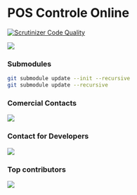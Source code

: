 # POS Controle Online

[![Scrutinizer Code Quality](https://scrutinizer-ci.com/g/controleonline/pos-community/badges/quality-score.png?b=master)](https://scrutinizer-ci.com/g/controleonline/pos-platform-community/?branch=master)

<a href="https://github.com/ControleOnline/pos-community" target="_blank">
  <img src="https://www.cielo.com.br/assets_cielo/cielo_store/features/mobile/cielo-lio.png" />
</a>


### Submodules
```bash
git submodule update --init --recursive
git submodule update --recursive
```



### Comercial Contacts

<a href="https://www.controleonline.com/" target="_blank">
  <img src="https://www.controleonline.com/wp-content/uploads/2018/09/logo_cc_sembranco.svg" />
</a>



### Contact for Developers

<a href="https://chat.whatsapp.com/KtplmnuqcXK9nIETLcYBGt" target="_blank">
  <img src="https://static.whatsapp.net/rsrc.php/yZ/r/JvsnINJ2CZv.svg" />
</a>

### Top contributors

<a href="https://github.com/ControleOnline/pos-community/graphs/contributors" target="_blank">
  <img src="https://contrib.rocks/image?repo=ControleOnline/pos-community" />
</a>


